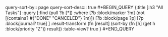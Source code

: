 query-sort-by:: page
query-sort-desc:: true
#+BEGIN_QUERY
{:title [:h3 "All Tasks"]
 :query [:find (pull ?b [*])
 :where
   [?b :block/marker ?m]
   (not [(contains? #{"DONE" "CANCELED"} ?m)])
   [?b :block/page ?p]
   [?p :block/journal? true]
 ]
:result-transform (fn [result]
                        (sort-by (fn [h]
                                   (get h :block/priority "Z")) result))
 :table-view? true
}
#+END_QUERY
